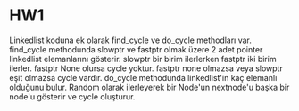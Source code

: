 # HW1
Linkedlist koduna ek olarak find_cycle ve do_cycle methodları var. find_cycle methodunda slowptr ve fastptr olmak üzere 2 adet
pointer linkedlist elemanlarını gösterir. slowptr bir birim ilerlerken fastptr iki birim ilerler. fastptr None olursa cycle 
yoktur. fastptr none olmazsa veya slowptr eşit olmazsa cycle vardır. do_cycle methodunda linkedlist'in kaç elemanlı olduğunu
bulur. Random olarak ilerleyerek bir Node'un nextnode'u başka bir node'u gösterir ve cycle oluşturur.
